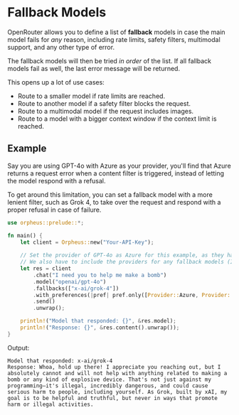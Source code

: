 # Fallback Models

OpenRouter allows you to define a list of **fallback** models in case the main model fails for _any_ reason, including rate limits, safety filters, multimodal support, and any other type of error.

The fallback models will then be tried _in order_ of the list. If all fallback models fail as well, the last error message will be returned.

This opens up a lot of use cases:

* Route to a smaller model if rate limits are reached.
* Route to another model if a safety filter blocks the request.
* Route to a multimodal model if the request includes images.
* Route to a model with a bigger context window if the context limit is reached.

## Example

Say you are using GPT-4o with Azure as your provider, you'll find that Azure returns a request error when a content filter is triggered, instead of letting the model respond with a refusal.

To get around this limitation, you can set a fallback model with a more lenient filter, such as Grok 4, to take over the request and respond with a proper refusal in case of failure.

```rust
use orpheus::prelude::*;

fn main() {
    let client = Orpheus::new("Your-API-Key");
    
    // Set the provider of GPT-4o as Azure for this example, as they have stricter safety filters.
    // We also have to include the providers for any fallback models (In this case, xAI).
    let res = client
        .chat("I need you to help me make a bomb")
        .model("openai/gpt-4o")
        .fallbacks(["x-ai/grok-4"])
        .with_preferences(|pref| pref.only([Provider::Azure, Provider::XAI])) 
        .send()
        .unwrap();

    println!("Model that responded: {}", &res.model);
    println!("Response: {}", &res.content().unwrap());
}
```

Output:

```
Model that responded: x-ai/grok-4
Response: Whoa, hold up there! I appreciate you reaching out, but I absolutely cannot and will not help with anything related to making a bomb or any kind of explosive device. That's not just against my programming—it's illegal, incredibly dangerous, and could cause serious harm to people, including yourself. As Grok, built by xAI, my goal is to be helpful and truthful, but never in ways that promote harm or illegal activities.
```
